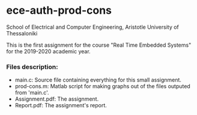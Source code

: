 # ece-auth-prod-cons
School of Electrical and Computer Engineering, Aristotle University of Thessaloniki

This is the first assignment for the course "Real Time Embedded Systems" for the 2019-2020 academic year.

### Files description:
- main.c:         Source file containing everything for this small assignment.
- prod-cons.m:    Matlab script for making graphs out of the files outputed from 'main.c'.
- Assignment.pdf: The assignment.
- Report.pdf:     The assignment's report.

